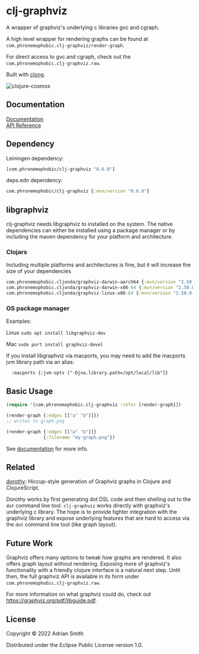 # clj-graphviz

A wrapper of graphviz's underlying c libraries gvc and cgraph. 

A high level wrapper for rendering graphs can be found at `com.phronemophobic.clj-graphviz/render-graph`.

For direct access to gvc and cgraph, check out the `com.phronemophobic.clj-graphviz.raw`.

Built with [clong](https://github.com/phronmophobic/clong).

![clojure-cosmos](https://user-images.githubusercontent.com/156241/224561677-261b79db-bc20-4252-a872-332d6a54e67f.jpg)


## Documentation

[Documentation](https://phronmophobic.github.io/clj-graphviz/)  
[API Reference](https://phronmophobic.github.io/clj-graphviz/reference/)

## Dependency

Leiningen dependency:

```clojure
[com.phronemophobic/clj-graphviz "0.6.0"]
```

deps.edn dependency:

```clojure
com.phronemophobic/clj-graphviz {:mvn/version "0.6.0"}
```

## libgraphviz

clj-graphviz needs libgraphviz to installed on the system. The native dependencies can either be installed using a package manager or by including the maven dependency for your platform and architecture. 

### Clojars
Including multiple platforms and architectures is fine, but it will increase the size of your dependencies

```clojure
com.phronemophobic.cljonda/graphviz-darwin-aarch64 {:mvn/version "2.50.0-0.9.5"}
com.phronemophobic.cljonda/graphviz-darwin-x86-64 {:mvn/version "2.50.0-0.9.5"}
com.phronemophobic.cljonda/graphviz-linux-x86-64 {:mvn/version "2.50.0-0.9.5"}
```

### OS package manager

Examples:

Linux
`sudo apt install libgraphviz-dev`

Mac
`sudo port install graphviz-devel`

If you install libgraphviz via macports, you may need to add the macports jvm library path via an alias:
```
  :macports {:jvm-opts ["-Djna.library.path=/opt/local/lib"]}
```


## Basic Usage

```clojure
(require '[com.phronemophobic.clj-graphviz :refer [render-graph]])

(render-graph {:edges [["a" "b"]]})
;; writes to graph.png

(render-graph {:edges [["a" "b"]]}
              {:filename "my-graph.png"})

```

See [documentation](https://phronmophobic.github.io/clj-graphviz/) for more info.

## Related

[dorothy](https://github.com/daveray/dorothy): Hiccup-style generation of Graphviz graphs in Clojure and ClojureScript.

Dorothy works by first generating dot DSL code and then shelling out to the `dot` command line tool. `clj-graphviz` works directly with graphviz's underlying c library. The hope is to provide tighter integration with the graphviz library and expose underlying features that are hard to access via the `dot` command line tool (like graph layout).

## Future Work

Graphviz offers many options to tweak how graphs are rendered. It also offers graph layout without rendering. Exposing more of graphviz's functionality with a friendly clojure interface is a natural next step. Until then, the full graphviz API is available in its form under `com.phronemophobic.clj-graphviz.raw`.

For more information on what graphviz could do, check out https://graphviz.org/pdf/libguide.pdf.

## License

Copyright © 2022 Adrian Smith

Distributed under the Eclipse Public License version 1.0.
